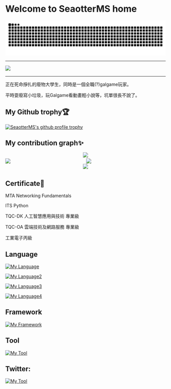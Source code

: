 # Welcome to SeaotterMS home

![SeaotterMS's github-user-contribution](github-user-contribution.svg)

---

<img src= "https://media1.tenor.com/m/l6WkdYrJh7gAAAAd/anna-yanami.gif"/>

---

正在死命掙扎的廢物大學生，同時是一個全職(?)galgame玩家。

平時耍廢寫小垃圾，玩Galgame看動畫輕小說等，坑單很長不說了。
## My Github trophy🏆

[![SeaotterMS's github profile trophy](https://github-profile-trophy.vercel.app/?username=peter910820&theme=apprentice&column=5)](https://github.com/ryo-ma/github-profile-trophy)

## My contribution graph✨

<div align="center">
    <img src= "http://github-profile-summary-cards.vercel.app/api/cards/profile-details?username=peter910820&theme=radical"/>
    <br>
    <div style="display: flex; justify-content: center;">
        <img src="http://github-profile-summary-cards.vercel.app/api/cards/repos-per-language?username=peter910820&theme=radical&exclude=HTML"  width="50%"/>&nbsp;<img src="http://github-profile-summary-cards.vercel.app/api/cards/most-commit-language?username=peter910820&theme=radical&exclude=HTML" width="50%"/>
    </div>
<img src="http://github-profile-summary-cards.vercel.app/api/cards/stats?username=peter910820&theme=radical"/>
</div>

## **Certificate**📜

MTA Networking Fundamentals

ITS Python

TQC-DK 人工智慧應用與技術 專業級

TQC-OA 雲端技術及網路服務 專業級

工業電子丙級

## **Language**
[![My Language](https://skillicons.dev/icons?i=python,php,html,css,js,nodejs,ruby,go,rust)](https://skillicons.dev)

[![My Language2](https://skillicons.dev/icons?i=postgres,sqlite,mysql)](https://skillicons.dev)

[![My Language3](https://skillicons.dev/icons?i=md,pug)](https://skillicons.dev)

[![My Language4](https://skillicons.dev/icons?i=arduino)](https://skillicons.dev)

## **Framework**
[![My Framework](https://skillicons.dev/icons?i=flask,fastapi,express,laravel,bootstrap)](https://skillicons.dev)

## **Tool**

[![My Tool](https://skillicons.dev/icons?i=vscode,notion,powershell,linux,github,git)](https://skillicons.dev)

## Twitter:

[![My Tool](https://skillicons.dev/icons?i=twitter)](https://twitter.com/seaotterMS)